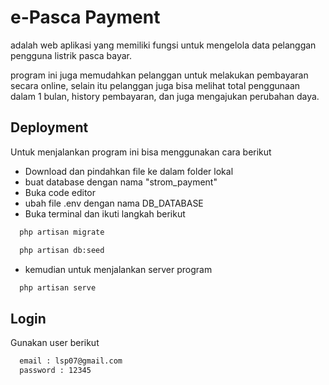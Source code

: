 
# e-Pasca Payment

adalah web aplikasi yang memiliki fungsi untuk mengelola data pelanggan pengguna listrik pasca bayar.

program ini juga memudahkan pelanggan untuk melakukan pembayaran secara online, selain itu pelanggan juga bisa melihat total penggunaan dalam 1 bulan, history pembayaran, dan juga mengajukan perubahan daya.

## Deployment

Untuk menjalankan program ini bisa menggunakan cara berikut

- Download dan pindahkan file ke dalam folder lokal
- buat database dengan nama "strom_payment"
- Buka code editor
- ubah file .env dengan nama DB_DATABASE
- Buka terminal dan ikuti langkah berikut

```bash
  php artisan migrate
```

```bash
  php artisan db:seed
```

- kemudian untuk menjalankan server program
```bash
  php artisan serve
```

## Login

Gunakan user berikut

```bash
  email : lsp07@gmail.com
  password : 12345
```
    

